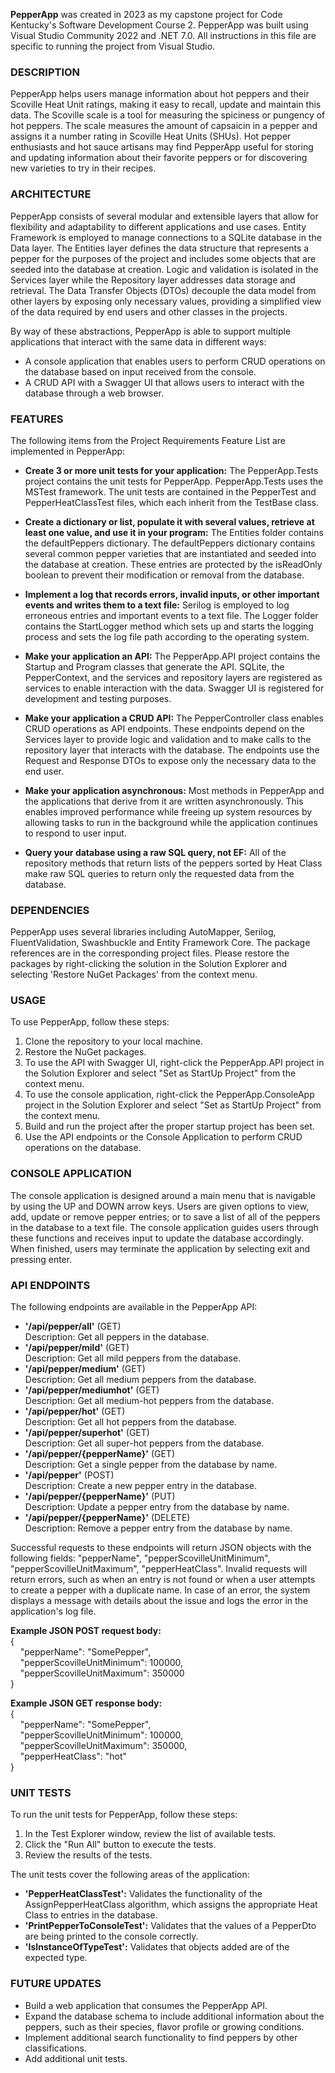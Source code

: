 **PepperApp** was created in 2023 as my capstone project for Code Kentucky's Software Development Course 2.
PepperApp was built using Visual Studio Community 2022 and .NET 7.0.
All instructions in this file are specific to running the project from Visual Studio.

### DESCRIPTION
PepperApp helps users manage information about hot peppers and their Scoville Heat Unit ratings, making it easy to recall, update and maintain this data.
The Scoville scale is a tool for measuring the spiciness or pungency of hot peppers.
The scale measures the amount of capsaicin in a pepper and assigns it a number rating in Scoville Heat Units (SHUs).
Hot pepper enthusiasts and hot sauce artisans may find PepperApp useful for storing and updating information about their favorite peppers or for discovering new varieties to try in their recipes.

### ARCHITECTURE
PepperApp consists of several modular and extensible layers that allow for flexibility and adaptability to different applications and use cases.
Entity Framework is employed to manage connections to a SQLite database in the Data layer.
The Entities layer defines the data structure that represents a pepper for the purposes of the project and includes some objects that are seeded into the database at creation.
Logic and validation is isolated in the Services layer while the Repository layer addresses data storage and retrieval.
The Data Transfer Objects (DTOs) decouple the data model from other layers by exposing only necessary values, providing a simplified view of the data required by end users and other classes in the projects.

By way of these abstractions, PepperApp is able to support multiple applications that interact with the same data in different ways:
- A console application that enables users to perform CRUD operations on the database based on input received from the console.
- A CRUD API with a Swagger UI that allows users to interact with the database through a web browser.

### FEATURES
The following items from the Project Requirements Feature List are implemented in PepperApp:

- **Create 3 or more unit tests for your application:** The PepperApp.Tests project contains the unit tests for PepperApp. 
PepperApp.Tests uses the MSTest framework.
The unit tests are contained in the PepperTest and PepperHeatClassTest files, which each inherit from the TestBase class.

- **Create a dictionary or list, populate it with several values, retrieve at least one value, and use it in your program:** The Entities folder contains the defaultPeppers dictionary.
The defaultPeppers dictionary contains several common pepper varieties that are instantiated and seeded into the database at creation.
These entries are protected by the isReadOnly boolean to prevent their modification or removal from the database.

- **Implement a log that records errors, invalid inputs, or other important events and writes them to a text file:** Serilog is employed to log erroneous entries and important events to a text file.
The Logger folder contains the StartLogger method which sets up and starts the logging process and sets the log file path according to the operating system.

- **Make your application an API:** The PepperApp.API project contains the Startup and Program classes that generate the API.
SQLite, the PepperContext, and the services and repository layers are registered as services to enable interaction with the data.
Swagger UI is registered for development and testing purposes.

- **Make your application a CRUD API:** The PepperController class enables CRUD operations as API endpoints.
These endpoints depend on the Services layer to provide logic and validation and to make calls to the repository layer that interacts with the database.
The endpoints use the Request and Response DTOs to expose only the necessary data to the end user.

- **Make your application asynchronous:** Most methods in PepperApp and the applications that derive from it are written asynchronously.
This enables improved performance while freeing up system resources by allowing tasks to run in the background while the application continues to respond to user input.

- **Query your database using a raw SQL query, not EF:** All of the repository methods that return lists of the peppers sorted by Heat Class make raw SQL queries to return only the requested data from the database.

### DEPENDENCIES
PepperApp uses several libraries including AutoMapper, Serilog, FluentValidation, Swashbuckle and Entity Framework Core.
The package references are in the corresponding project files.
Please restore the packages by right-clicking the solution in the Solution Explorer and selecting 'Restore NuGet Packages' from the context menu.

### USAGE
To use PepperApp, follow these steps:
1. Clone the repository to your local machine.
2. Restore the NuGet packages.
3. To use the API with Swagger UI, right-click the PepperApp.API project in the Solution Explorer and select "Set as StartUp Project" from the context menu.
4. To use the console application, right-click the PepperApp.ConsoleApp project in the Solution Explorer and select "Set as StartUp Project" from the context menu.
5. Build and run the project after the proper startup project has been set.
6. Use the API endpoints or the Console Application to perform CRUD operations on the database.

### CONSOLE APPLICATION
The console application is designed around a main menu that is navigable by using the UP and DOWN arrow keys.
Users are given options to view, add, update or remove pepper entries; or to save a list of all of the peppers in the database to a text file.
The console application guides users through these functions and receives input to update the database accordingly.
When finished, users may terminate the application by selecting exit and pressing enter.

### API ENDPOINTS
The following endpoints are available in the PepperApp API:  
- **'/api/pepper/all'**  (GET)  
	Description: Get all peppers in the database.    		
- **'/api/pepper/mild'** (GET)  
	Description: Get all mild peppers from the database.  
- **'/api/pepper/medium'** (GET)  
	Description: Get all medium peppers from the database.  
- **'/api/pepper/mediumhot'** (GET)  
	Description: Get all medium-hot peppers from the database.
- **'/api/pepper/hot'** (GET)  
	Description: Get all hot peppers from the database.
- **'/api/pepper/superhot'** (GET)  
	Description: Get all super-hot peppers from the database.
- **'/api/pepper/{pepperName}'** (GET)  
	Description: Get a single pepper from the database by name.
- **'/api/pepper'**	(POST)  
	Description: Create a new pepper entry in the database.
- **'/api/pepper/{pepperName}'** (PUT)  
	Description: Update a pepper entry from the database by name.
- **'/api/pepper/{pepperName}'** (DELETE)  
	Description: Remove a pepper entry from the database by name.

Successful requests to these endpoints will return JSON objects with the following fields: "pepperName", "pepperScovilleUnitMinimum", "pepperScovilleUnitMaximum", "pepperHeatClass".
Invalid requests will return errors, such as when an entry is not found or when a user attempts to create a pepper with a duplicate name.
In case of an error, the system displays a message with details about the issue and logs the error in the application's log file.

**Example JSON POST request body:**  
{  
&nbsp; &nbsp; "pepperName": "SomePepper",  
&nbsp; &nbsp; "pepperScovilleUnitMinimum": 100000,  
&nbsp; &nbsp; "pepperScovilleUnitMaximum": 350000  
}

**Example JSON GET response body:**  
{  
&nbsp; &nbsp; "pepperName": "SomePepper",  
&nbsp; &nbsp; "pepperScovilleUnitMinimum": 100000,  
&nbsp; &nbsp; "pepperScovilleUnitMaximum": 350000,  
&nbsp; &nbsp; "pepperHeatClass": "hot"  
}  

### UNIT TESTS
To run the unit tests for PepperApp, follow these steps:
1. In the Test Explorer window, review the list of available tests.
2. Click the "Run All" button to execute the tests.
3. Review the results of the tests.

The unit tests cover the following areas of the application:
- **'PepperHeatClassTest':** Validates the functionality of the AssignPepperHeatClass algorithm, which assigns the appropriate Heat Class to entries in the database.
- **'PrintPepperToConsoleTest':** Validates that the values of a PepperDto are being printed to the console correctly.
- **'IsInstanceOfTypeTest':** Validates that objects added are of the expected type.

### FUTURE UPDATES
- Build a web application that consumes the PepperApp API.
- Expand the database schema to include additional information about the peppers, such as their species, flavor profile or growing conditions.
- Implement additional search functionality to find peppers by other classifications.
- Add additional unit tests.
